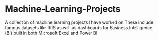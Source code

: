 # Machine-Learning-Projects
A collection of machine learning projects I have worked on
These include famous datasets like IRIS as well as dashboards for Business Intelligence (BI) built in both Microsoft Excel and Power BI
